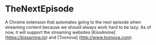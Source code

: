 # TheNextEpisode
A Chrome extension that automates going to the next episode when streaming content because we should always work hard to be lazy. As of now, it will support the streaming websites [KissAnime] (https://kissanime.to) and [Toonova] (http://www.toonova.com).
